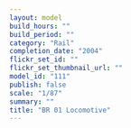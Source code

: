 ```yaml
---
layout: model
build_hours: ""
build_period: ""
category: "Rail"
completion_date: "2004"
flickr_set_id: ""
flickr_set_thumbnail_url: ""
model_id: "111"
publish: false
scale: "1/87"
summary: ""
title: "BR 01 Locomotive"
---
```



